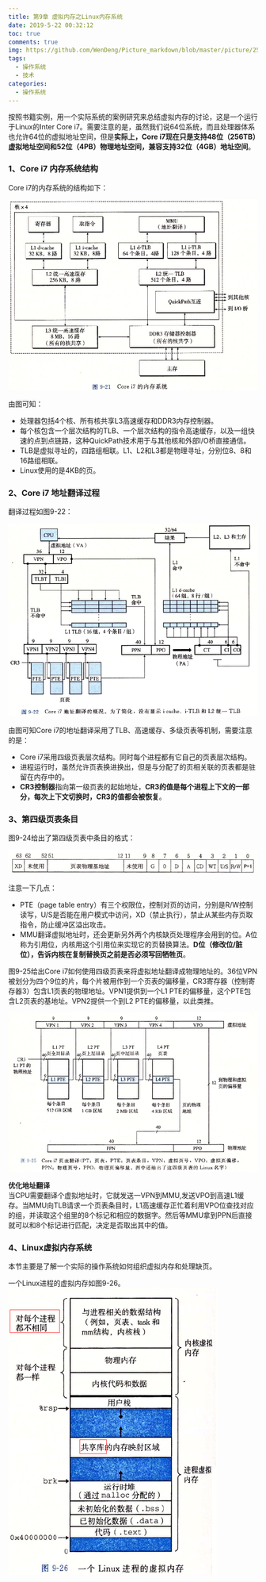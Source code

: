 ```yaml
---
title: 第9章 虚拟内存之Linux内存系统
date: 2019-5-22 00:32:12
toc: true
comments: true
img: https://github.com/WenDeng/Picture_markdown/blob/master/picture/25.png?raw=true
tags:
  - 操作系统
  - 技术
categories:
  - 操作系统
---
```


按照书籍实例，用一个实际系统的案例研究来总结虚拟内存的讨论，这是一个运行于Linux的Inter Core i7。需要注意的是，虽然我们说64位系统，而且处理器体系也允许64位的虚拟地址空间，但是**实际上，Core i7现在只是支持48位（256TB）虚拟地址空间和52位（4PB）物理地址空间，兼容支持32位（4GB）地址空间**。

<!--more-->

### 1、Core i7 内存系统结构
Core i7的内存系统的结构如下：

![](https://github.com/WenDeng/Picture_markdown/blob/master/picture/21.png?raw=true)

由图可知：
* 处理器包括4个核、所有核共享L3高速缓存和DDR3内存控制器。
* 每个核包含一个层次结构的TLB、一个层次结构的指令高速缓存，以及一组快速的点到点链路，这种QuickPath技术用于与其他核和外部I/O桥直接通信。
* TLB是虚拟寻址的，四路组相联。L1、L2和L3都是物理寻址，分别位8、8和16路组相联。
* Linux使用的是4KB的页。

### 2、Core i7 地址翻译过程
翻译过程如图9-22：

![](https://github.com/WenDeng/Picture_markdown/blob/master/picture/22.png?raw=true)


由图可知Core i7的地址翻译采用了TLB、高速缓存、多级页表等机制，需要注意的是：
* Core i7采用四级页表层次结构。同时每个进程都有它自己的页表层次结构。
* 进程运行时，虽然允许页表换进换出，但是与分配了的页相关联的页表都是驻留在内存中的。
* **CR3控制器**指向第一级页表的起始地址，**CR3的值是每个进程上下文的一部分，每次上下文切换时，CR3的值都会被恢复**。

### 3、第四级页表条目
图9-24给出了第四级页表中条目的格式：

![](https://github.com/WenDeng/Picture_markdown/blob/master/picture/23.png?raw=true)

注意一下几点：
* PTE（page table entry）有三个权限位，控制对页的访问，分别是R/W控制读写，U/S是否能在用户模式中访问，XD（禁止执行），禁止从某些内存页取指令，防止缓冲区溢出攻击。
* MMU翻译虚拟地址时，还会更新另外两个内核缺页处理程序会用到的位。A位称为引用位，内核用这个引用位来实现它的页替换算法。**D位（修改位/脏位），告诉内核在复制替换页之前是否必须写回牺牲页**。

图9-25给出Core i7如何使用四级页表来将虚拟地址翻译成物理地址的。36位VPN被划分为四个9位的片，每个片被用作到一个页表的偏移量，CR3寄存器（控制寄存器3）包含L1页表的物理地址。VPN1提供到一个L1 PTE的偏移量，这个PTE包含L2页表的基地址。VPN2提供一个到L2 PTE的偏移量，以此类推。

![](https://github.com/WenDeng/Picture_markdown/blob/master/picture/24.png?raw=true)

**优化地址翻译**   
当CPU需要翻译个虚拟地址时，它就发送一VPN到MMU,发送VPO到高速L1缓存。当MMU向TLB请求一个页表条目时，L1高速缓存正忙着利用VPO位查找对应的组，并读取这个组里的8个标记和相应的数据字。然后等MMU拿到PPN后直接就可以和8个标记进行匹配，决定是否取出其中的值。

### 4、Linux虚拟内存系统
本节主要是了解一个实际的操作系统如何组织虚拟内存和处理缺页。

一个Linux进程的虚拟内存如图9-26。
![](https://github.com/WenDeng/Picture_markdown/blob/master/picture/25.png?raw=true)